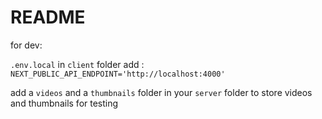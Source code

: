 # README

for dev:

`.env.local` in `client` folder  add : `NEXT_PUBLIC_API_ENDPOINT='http://localhost:4000'`

add a `videos` and a `thumbnails` folder in your `server` folder to store videos and thumbnails for testing